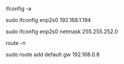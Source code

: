 ifconfig -a

sudo ifconfig enp2s0 192.168.1.194

sudo ifconfig enp2s0 netmask 255.255.252.0

route -n

sudo route add default gw 192.168.0.8
